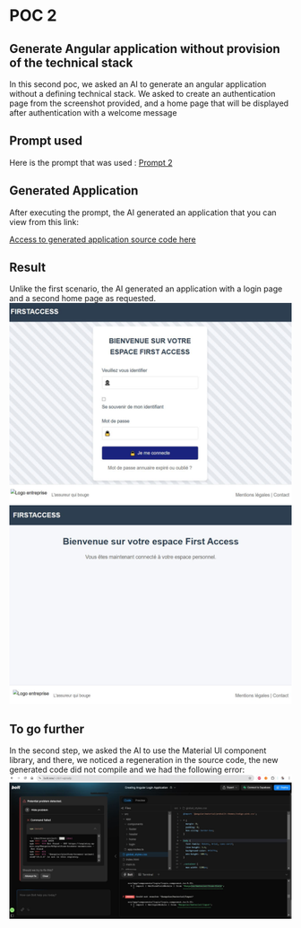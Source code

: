 # POC 2
## Generate Angular application without provision of the technical stack
In this second poc, we asked an AI to generate an angular application without a defining technical stack.
We asked to create an authentication page from the screenshot provided, and a home page that will be displayed after authentication with a welcome message
## Prompt used
Here is the prompt that was used : [Prompt 2](https://github.com/jpdacunha/fa-ia-poc/blob/main/prompts/Prompt-poc-2.txt)
## Generated Application
After executing the prompt, the AI generated an application that you can view from this link:

[Access to generated application source code here ](https://github.com/jpdacunha/fa-ia-poc/tree/main/sources/front-end/fa-poc-2)

## Result
Unlike the first scenario, the AI generated an application with a login page and a second home page as requested.
![Screenshot poc 2](/images/poc-2/login.JPG "Login page")
![Screenshot poc 2](/images/poc-2/home.JPG "Home page")

## To go further
In the second step, we asked the AI ​​to use the Material UI component library, and there, we noticed a regeneration in the source code, the new generated code did not compile and we had the following error:
![Screenshot poc 2](/images/poc-2/Error.JPG "Error compilation")
